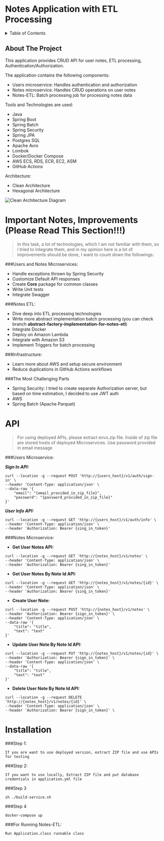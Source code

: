 # Notes Application with ETL Processing

<details>
  <summary>Table of Contents</summary>
  <ol>
    <li>
      <a href="#about-the-project">About The Project</a>
    </li>
    <li>
      <a href="#important-notes">Important Notes</a>
    </li>
    <li>
      <a href="#api">API</a>
    </li>
    <li><a href="#usage">Installation</a></li>
  </ol>
</details>

## About The Project

This application provides CRUD API for user notes, ETL processing, Authentication/Authorization.

The application contains the following components:
* Users microservice: Handles authentication and authorization
* Notes microservice: Handles CRUD operations on user notes
* Notes-ETL: Batch processing job for processing notes data

Tools and Technologies are used:
* Java
* Spring Boot
* Spring Batch
* Spring Security
* Spring JPA
* Postgres SQL
* Apache Avro
* Lombok
* Docker/Docker Compose
* AWS ECS, RDS, ECR, EC2, ASM
* GitHub Actions

Architecture:
* Clean Architecture
* Hexagonal Architecture

![Clean Architecture Diagram](https://huongdanjava.com/wp-content/uploads/2020/10/Clean-Architecture.png)

# Important Notes, Improvements (Please Read This Section!!!)

> In this task, a lot of technologies, which I am not familiar with them, so I tried to integrate them, and in my opinion here is a lot of improvements should be done, I want to count down the followings:

###Users and Notes Microservices:
* Handle exceptions thrown by Spring Security
* Customize Default API responses
* Create **Core** package for common classes
* Write Unit tests
* Integrate Swagger

###Notes ETL:
* Dive deep into ETL processing technologies
* Write more abstract implementation batch processing (you can check branch **abstract-factory-implementation-for-notes-etl**)
* Integrate Docker
* Deploy on Amazon Lambda
* Integrate with Amazon S3
* Implement Triggers for batch processing

###Infrastructure:
* Learn more about AWS and setup secure environment
* Reduce duplications in GitHub Actions workflows

###The Most Challenging Parts
* Spring Security: I tried to create separate Authorization server, but based on time estimation, I decided to use JWT auth
* AWS
* Spring Batch (Apache Parquet)

# API

> For using deployed APIs, please extract envs.zip file. Inside of zip file are stored hosts of deployed Microservices. Use password provided in email message

###Users Microservice:

_**Sign In API:**_
```aidl
curl --location -g --request POST 'http://{users_host}/v1/auth/sign-in' \
--header 'Content-Type: application/json' \
--data-raw '{
    "email": "{email_provided_in_zip_file}",
    "password": "{password_provided_in_zip_file}"
}'
```

_**User Info API:**_
```aidl
curl --location -g --request GET 'http://{users_host}/v1/auth/info' \
--header 'Content-Type: application/json' \
--header 'Authorization: Bearer {sing_in_token}'
```

###Notes Microservice:

* **Get User Notes API:**
```
curl --location -g --request GET 'http://{notes_host}/v1/notes' \
--header 'Content-Type: application/json' \
--header 'Authorization: Bearer {sing_in_token}'
```

* **Get User Notes By Note Id API:**
```
curl --location -g --request GET 'http://{notes_host}/v1/notes/{id}' \
--header 'Content-Type: application/json' \
--header 'Authorization: Bearer {sing_in_token}'
```

* **Create User Note:**
```aidl
curl --location -g --request POST 'http://{notes_host}/v1/notes' \
--header 'Authorization: Bearer {sign_in_token}' \
--header 'Content-Type: application/json' \
--data-raw '{
    "title": "title",
    "text": "text"
}'
```

* **Update User Note By Note Id API:**
```aidl
curl --location -g --request PUT 'http://{notes_host}/v1/notes/{id}' \
--header 'Authorization: Bearer {sign_in_token}' \
--header 'Content-Type: application/json' \
--data-raw '{
    "title": "title",
    "text": "text"
}'
```

* **Delete User Note By Note Id API:**
```aidl
curl --location -g --request DELETE 'http://{notes_host}/v1/notes/{id}' \
--header 'Content-Type: application/json' \
--header 'Authorization: Bearer {sign_in_token}' \
```

# Installation

###Step 1:
```aidl
If you are want to use deployed version, extract ZIP file and use APIs for testing
```

###Step 2:
```aidl
If you want to use locally, Extract ZIP file and put database credentials in application.yml file
```

###Step 3
```aidl
sh ./build-service.sh
```

###Step 4
```aidl
docker-compose up
```

###For Running Notes-ETL:
```aidl
Run Application.class runnable class
```

